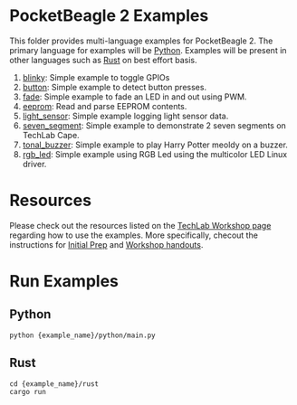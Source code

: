 # PocketBeagle 2 Examples

This folder provides multi-language examples for PocketBeagle 2. The primary language for examples will be [Python](https://www.python.org/). Examples will be present in other languages such as [Rust](https://www.rust-lang.org/) on best effort basis.

1. [blinky](blinky): Simple example to toggle GPIOs
2. [button](button): Simple example to detect button presses.
3. [fade](fade): Simple example to fade an LED in and out using PWM.
4. [eeprom](eeprom): Read and parse EEPROM contents.
5. [light_sensor](light_sensor): Simple example logging light sensor data.
6. [seven_segment](seven_segment): Simple example to demonstrate 2 seven segments on TechLab Cape.
7. [tonal_buzzer](tonal_buzzer): Simple example to play Harry Potter meoldy on a buzzer.
8. [rgb_led](rgb_led): Simple example using RGB Led using the multicolor LED Linux driver.

# Resources

Please check out the resources listed on the [TechLab Workshop page](https://www.beagleboard.org/projects/techlab-workshop) regarding how to use the examples. More specifically, checout the instructions for [Initial Prep](https://www.canva.com/design/DAGqzbOajz4/UB5KYVGbHDfSOG3nwgbCng/edit) and [Workshop handouts](https://www.canva.com/design/DAGqzfXeGcw/306LvbQdimMzPBiZfNhbpQ/edit).

# Run Examples

## Python

```console
python {example_name}/python/main.py
```

## Rust

```console
cd {example_name}/rust
cargo run
```

